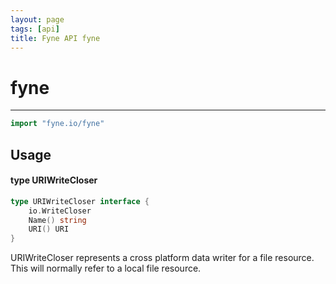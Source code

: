 ```yaml
---
layout: page
tags: [api]
title: Fyne API fyne
---
```


# fyne
---
```go
import "fyne.io/fyne"
```

## Usage

#### type URIWriteCloser

```go
type URIWriteCloser interface {
	io.WriteCloser
	Name() string
	URI() URI
}
```

URIWriteCloser represents a cross platform data writer for a file resource. This will normally refer to a local file resource.
